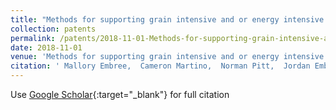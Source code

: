 ```yaml
---
title: "Methods for supporting grain intensive and or energy intensive diets in ruminants by administration of a synthetic bioensemble of microbes or purified strains therefor"
collection: patents
permalink: /patents/2018-11-01-Methods-for-supporting-grain-intensive-and-or-energy-intensive-diets-in-ruminants-by-administration-of-a-synthetic-bioensemble-of-microbes-or-purified-strains-therefor
date: 2018-11-01
venue: 'Methods for supporting grain intensive and or energy intensive diets in ruminants by administration of a synthetic bioensemble of microbes or purified strains therefor'
citation: ' Mallory Embree,  Cameron Martino,  Norman Pitt,  Jordan Embree,  Corey Dodge, &quot;Methods for supporting grain intensive and or energy intensive diets in ruminants by administration of a synthetic bioensemble of microbes or purified strains therefor.&quot; Methods for supporting grain intensive and or energy intensive diets in ruminants by administration of a synthetic bioensemble of microbes or purified strains therefor, 2018.'
---
```

Use [Google Scholar](https://scholar.google.com/scholar?q=Methods+for+supporting+grain+intensive+and+or+energy+intensive+diets+in+ruminants+by+administration+of+a+synthetic+bioensemble+of+microbes+or+purified+strains+therefor){:target="_blank"} for full citation
